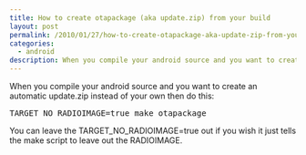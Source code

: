 ```yaml
---
title: How to create otapackage (aka update.zip) from your build
layout: post
permalink: /2010/01/27/how-to-create-otapackage-aka-update-zip-from-your-build/
categories:
  - android
description: When you compile your android source and you want to create an automatic update.zip instead of your own then do this 
---
```

When you compile your android source and you want to create an automatic update.zip instead of your own then do this: 

<pre class="brush: bash; title: ; notranslate" title="">TARGET_NO_RADIOIMAGE=true make otapackage
</pre>

You can leave the TARGET\_NO\_RADIOIMAGE=true out if you wish it just tells the make script to leave out the RADIOIMAGE.